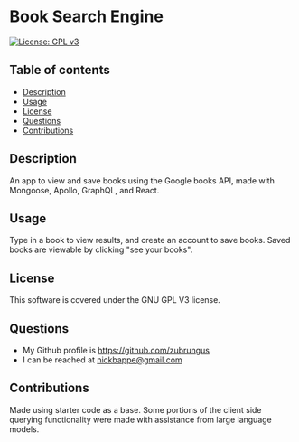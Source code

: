 # Book Search Engine
[![License: GPL v3](https://img.shields.io/badge/License-GPLv3-blue.svg)](https://www.gnu.org/licenses/gpl-3.0)
## Table of contents
- [Description](#description)
- [Usage](#usage)
- [License](#license)
- [Questions](#questions)
- [Contributions](#contributions)
## Description
An app to view and save books using the Google books API, made with Mongoose, Apollo, GraphQL, and React.
## Usage
Type in a book to view results, and create an account to save books. Saved books are viewable by clicking "see your books".
## License
This software is covered under the GNU GPL V3 license.
## Questions
- My Github profile is https://github.com/zubrungus
- I can be reached at nickbappe@gmail.com
## Contributions
Made using starter code as a base. Some portions of the client side querying functionality were made with assistance from large language models.